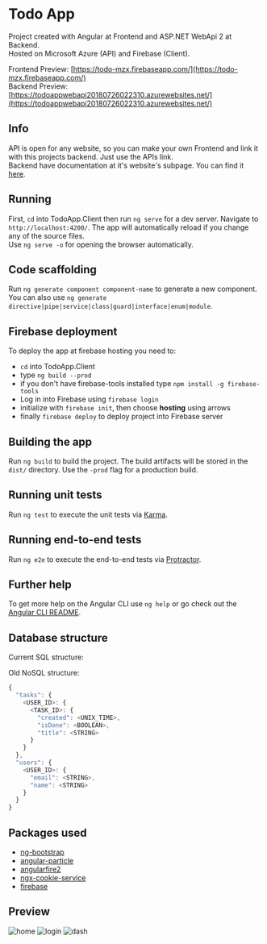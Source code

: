 # Todo App
Project created with Angular at Frontend and ASP.NET WebApi 2 at Backend.  
Hosted on Microsoft Azure (API) and Firebase (Client).  
  
Frontend Preview: [https://todo-mzx.firebaseapp.com/](https://todo-mzx.firebaseapp.com/)  
Backend Preview: [https://todoappwebapi20180726022310.azurewebsites.net/](https://todoappwebapi20180726022310.azurewebsites.net/)

## Info
API is open for any website, so you can make your own Frontend and link it with this projects backend. Just use the APIs link.  
Backend have documentation at it's website's subpage. You can find it [here](https://todoappwebapi20180726022310.azurewebsites.net/Help).

## Running
First, `cd` into TodoApp.Client then run `ng serve` for a dev server. Navigate to `http://localhost:4200/`. The app will automatically reload if you change any of the source files.  
Use `ng serve -o` for opening the browser automatically.

## Code scaffolding
Run `ng generate component component-name` to generate a new component. You can also use `ng generate directive|pipe|service|class|guard|interface|enum|module`.

## Firebase deployment
To deploy the app at firebase hosting you need to:
* `cd` into TodoApp.Client
* type `ng build --prod`
* if you don't have firebase-tools installed type `npm install -g firebase-tools`
* Log in into Firebase using `firebase login`
* initialize with `firebase init`, then choose **hosting** using arrows
* finally `firebase deploy` to deploy project into Firebase server

## Building the app
Run `ng build` to build the project. The build artifacts will be stored in the `dist/` directory. Use the `-prod` flag for a production build.

## Running unit tests
Run `ng test` to execute the unit tests via [Karma](https://karma-runner.github.io).

## Running end-to-end tests
Run `ng e2e` to execute the end-to-end tests via [Protractor](http://www.protractortest.org/).

## Further help
To get more help on the Angular CLI use `ng help` or go check out the [Angular CLI README](https://github.com/angular/angular-cli/blob/master/README.md).

## Database structure
Current SQL structure:  

Old NoSQL structure: 
```javascript
{
  "tasks": {
    <USER_ID>: {
      <TASK_ID>: {
        "created": <UNIX_TIME>,
        "isDone": <BOOLEAN>,
        "title": <STRING>
      }
    }
  },
  "users": {
    <USER_ID>: {
      "email": <STRING>,
      "name": <STRING>
    }
  }
}
```
## Packages used
* [ng-bootstrap](https://ng-bootstrap.github.io/#/home)
* [angular-particle](https://www.npmjs.com/package/angular-particle)
* [angularfire2](https://www.npmjs.com/package/angularfire2)
* [ngx-cookie-service](https://www.npmjs.com/package/ngx-cookie-service)
* [firebase](https://www.npmjs.com/package/firebase)

## Preview
![home](https://user-images.githubusercontent.com/32012952/43396636-6eea238a-9402-11e8-9a27-b72ec8fa04be.PNG)
![login](https://user-images.githubusercontent.com/32012952/43396637-71cf2d34-9402-11e8-8366-8a4d379c43f3.PNG)
![dash](https://user-images.githubusercontent.com/32012952/43396638-72dbfad6-9402-11e8-80d3-407230a92871.PNG)
